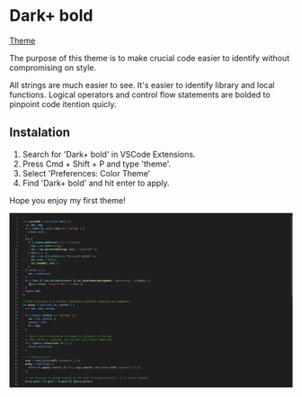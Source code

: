 # Dark+ bold
[Theme](https://marketplace.visualstudio.com/items?itemName=AdrianSanchisGallego.dark-bold)

The purpose of this theme is to make crucial code easier to identify without compromising on style.

All strings are much easier to see. It's easier to identify library and local functions. Logical operators and control flow statements are bolded to pinpoint code itention quicly.

## Instalation
1. Search for 'Dark+ bold' in VSCode Extensions.
2. Press Cmd + Shift + P and type 'theme'.
3. Select 'Preferences: Color Theme'
4. Find 'Dark+ bold' and hit enter to apply.

Hope you enjoy my first theme!

![Theme Preview](https://github.com/sanchis/vscode-dark-bold/blob/master/preview.png?raw=true "Preview Image")
